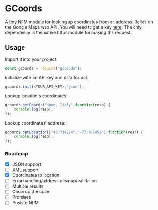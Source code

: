 # GCoords

A tiny NPM module for looking up coordinates from an address. Relies on the Google Maps web API. You will need to get a key [here](https://developers.google.com/maps/web/). The only dependency is the native https module for making the request.

## Usage

Import it into your project:

```javascript
const gcoords = require("gcoords");
```

Initialize with an API key and data format.

```javascript
gcoords.init(<YOUR_API_KEY>,"json");
```

Lookup location's coordinates:

```javascript
gcoords.getCoords("Rome, Italy",function(resp) {
	console.log(resp);
});
```

Lookup coordinates' address:

````javascript
gcoords.getLocation(["40.714224","-73.961452"],function(resp) {
	console.log(resp);
});
````

### Roadmap
 - [x] JSON support
 - [ ] XML support
 - [x] Coordinates to location
 - [ ] Error handling/address cleanup/validation
 - [ ] Multiple results
 - [ ] Clean up the code
 - [ ] Promises
 - [ ] Push to NPM